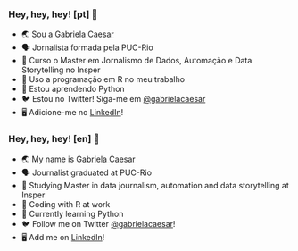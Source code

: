 ### Hey, hey, hey! [pt] 👋

- 🌏 Sou a [Gabriela Caesar](https://www.gabrielacaesar.com/about/)           
- 🗣️ Jornalista formada pela PUC-Rio           
- 🎲 Curso o Master em Jornalismo de Dados, Automação e Data Storytelling no Insper         
- 🤖 Uso a programação em R no meu trabalho           
- 🐍 Estou aprendendo Python          
- 🐦 Estou no Twitter! Siga-me em [@gabrielacaesar](https://twitter.com/gabrielacaesar)         
- 🖥️ Adicione-me no [LinkedIn](https://www.linkedin.com/in/gabrielacaesar/)!             

### Hey, hey, hey! [en] 👋

- 🌏 My name is [Gabriela Caesar](https://www.gabrielacaesar.com/about/)            
- 🗣️ Journalist graduated at PUC-Rio           
- 🎲 Studying Master in data journalism, automation and data storytelling at Insper         
- 🤖 Coding with R at work                
- 🐍 Currently learning Python          
- 🐦 Follow me on Twitter [@gabrielacaesar](https://twitter.com/gabrielacaesar)!              
- 🖥️ Add me on [LinkedIn](https://www.linkedin.com/in/gabrielacaesar/)!             

